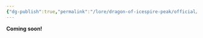 ```yaml
---
{"dg-publish":true,"permalink":"/lore/dragon-of-icespire-peak/official/quests/dwarven-excavation/"}
---
```


**Coming soon!**